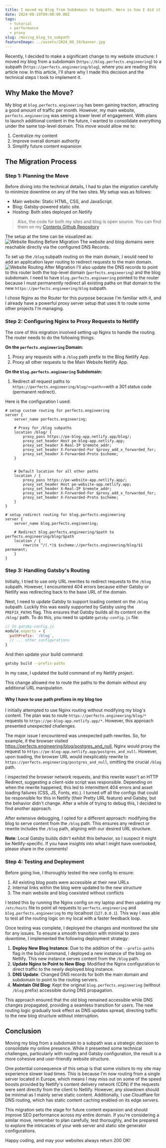 ```yaml
---
title: I moved my Blog from Subdomain to Subpath. Here is how I did it
date: 2024-08-19T09:00:00.00Z
tags:
  - tutorial
  - performance
  - proxy
slug: /moving_blog_to_subpath
featureImage: ../assets/2024_08_19/banner.jpg
---
```

Recently, I decided to make a significant change to my website structure: I moved my blog from a subdomain (`https://blog.perfects.engineering`) to a subpath (`https://perfects.engineering/blog`), where you are reading this article now. 
In this article, I'll share why I made this decision and the technical steps I took to implement it.

## Why Make the Move?

My blog at `blog.perfects.engineering` has been gaining traction, attracting a good amount of traffic per month. However, my main website, `perfects.engineering` was seeing a lower level of engagement. With plans to launch additional content in the future, I wanted to consolidate everything under the same top-level domain. This move would allow me to:

1. Centralize my content
2. Improve overall domain authority
3. Simplify future content expansion

## The Migration Process

### Step 1: Planning the Move

Before diving into the technical details, I had to plan the migration carefully to minimize downtime on any of the two sites. My setup was as follows:

- Main website: Static HTML, CSS, and JavaScript.
- Blog: Gatsby-powered static site.
- Hosting: Both sites deployed on Netlify

> Also, the code for both my sites and blog is open source. You can find them on my <a href="https://github.com/perfectsengineering" target="_blank">Contents Github Repository</a>

The setup at the time can be visualized as:
![Website Routing Before Migration](../assets/2024_08_19/routing_setup_before.png)
The website and blog domains were reachable directly via the configured DNS Records.

To set up the `/blog` subpath routing on the main domain, I would need to add an application layer routing to redirect requests to the main domain.
![Website Routing After Migration](../assets/2024_08_19/routing_setup_after.png)
I'll also update the DNS records to point to this router both the top-level domain (`perfects.engineering`) and the blog subdomain. I need to have `blog.perfects.engineering` pointed to the router because I must permanently redirect all existing paths on that domain to the new `https://perfects.engineering/blog` subpath.

I chose Nginx as the Router for this purpose because I'm familiar with it, and I already have a powerful proxy server setup that uses It to route some other projects I'm managing.
### Step 2: Configuring Nginx to Proxy Requests to Netlify

The core of this migration involved setting up Nginx to handle the routing. The router needs to do the following things:

**On the `perfects.engineering` Domain:**
1. Proxy any requests with a `/blog` path prefix to the Blog Netlify App.
2. Proxy all other requests to the Main Website Netlify App.

**On the `blog.perfects.engineering` Subdomain:**
1. Redirect all request paths to `https://perfects.engineering/blog/<<path>>`with a 301 status code (permanent redirect).

Here is the configuration I used:
```nginx
# setup custom routing for perfects.engineering
server {
	server_name perfects.engineering;

	# Proxy for /blog subpaths
	location /blog/ {
		proxy_pass https://pe-blog-app.netlify.app/blog/;
		proxy_set_header Host pe-blog-app.netlify.app;
		proxy_set_header X-Real-IP $remote_addr;
		proxy_set_header X-Forwarded-For $proxy_add_x_forwarded_for;
		proxy_set_header X-Forwarded-Proto $scheme;
	}


	# Default location for all other paths
	location / {
		proxy_pass https://pe-website-app.netlify.app/;
		proxy_set_header Host pe-website-app.netlify.app;
		proxy_set_header X-Real-IP $remote_addr;
		proxy_set_header X-Forwarded-For $proxy_add_x_forwarded_for;
		proxy_set_header X-Forwarded-Proto $scheme;
	}
}

# setup redirect routing for blog.perfects.engineering
server {
	server_name blog.perfects.engineering;

	# Redirect blog.perfects.engineering/$path to perfects.engineering/blog/$path
	location / {
		rewrite ^/(.*)$ $scheme://perfects.engineering/blog/$1 permanent;
	}
}
```

### Step 3: Handling Gatsby's Routing

Initially, I tried to use only URL rewrites to redirect requests to the `/blog` subpath. However, I encountered 404 errors because either Gatsby or Netlify was redirecting back to the base URL of the domain.


Next, I need to update Gatsby to support loading content on the `/blog` subpath. Luckily this was easily supported by Gatsby using the `PREFIX_PATHS` flag. This ensures that Gatsby builds all its content on the `/blog/` path. To do this, you need to update `gatsby-config.js` file:

```javascript
// In gatsby-config.js
module.exports = {
  pathPrefix: `/blog`,
  // ... other configurations
}
```

And then update your build command:

```bash
gatsby build --prefix-paths
```

In my case, I updated the build command of my Netlify project.

This change allowed me to route the paths to the domain without any additional URL manipulation.

#### Why I have to use path prefixes in my blog too
I initially attempted to use Nginx routing without modifying my blog's content. The plan was to route `https://perfects.engineering/blog/*` requests to `https://pe-blog-app.netlify.app/*`. However, this approach presented unexpected challenges.

The major issue I encountered was unexpected path rewrites. So, for example, if the browser visited https://perfects.engineering/blog/postgres_and_null, Nginx would proxy the request to `https://pe-blog-app.netlify.app/postgres_and_null`. However, upon loading, the browser URL would inexplicably rewrite to `https://perfects.engineering/postgres_and_null`, omitting the crucial `/blog` path. 

I inspected the browser network requests, and this rewrite wasn't an HTTP Redirect, suggesting a client-side script was responsible. Depending on when the rewrite happened, this led to intermittent 404 errors and asset loading failures (CSS, JS, Fonts, etc.). I turned off all the configs that could be responsible for this in Netlify (their Pretty URL feature) and Gatsby, but the behavior didn't change. After a while of trying to debug this, I decided to find another approach. 

After extensive debugging, I opted for a different approach: modifying the blog to serve content from the `/blog` path. This ensures any redirect or rewrite includes the `/blog` path, aligning with our desired URL structure.

**Note**: Local Gatsby builds didn't exhibit this behavior, so I suspect it might be Netlify-specific. If you have insights into what I might have overlooked, please share in the comments!

### Step 4: Testing and Deployment

Before going live, I thoroughly tested the new config to ensure:

1. All existing blog posts were accessible at their new URLs
2. Internal links within the blog were updated to the new structure
3. The main website and blog coexisted without conflicts

I tested this by running the Nginx config on my laptop and then updating my `/etc/hosts` file to point all requests to `perfects.engineering` and `blog.perfects.engineering` to my localhost (`127.0.0.1`). This way I was able to test all the routing logic on my local with a faster feedback loop.

Once testing was complete, I deployed the changes and monitored the site for any issues.
To ensure a smooth transition with minimal to zero downtime, I implemented the following deployment strategy:

1. **Deploy New Blog Instance**: Due to the addition of the `--prefix-paths` flag in the build command, I deployed a new instance of the blog on Netlify. This new instance serves content from the `/blog` path.
2. **Update Nginx to Point to New Blog**: Modified the Nginx configuration to direct traffic to the newly deployed blog instance.
3. **DNS Update**: Changed DNS records for both the main domain and subdomain to point to the routing servers.
4. **Maintain Old Blog**: Kept the original `blog.perfects.engineering` (without `/blog` prefix) accessible during DNS propagation.

This approach ensured that the old blog remained accessible while DNS changes propagated, providing a seamless transition for users. The new routing logic gradually took effect as DNS updates spread, directing traffic to the new blog structure without interruption.
## Conclusion

Moving my blog from a subdomain to a subpath was a strategic decision to consolidate my online presence. While it presented some technical challenges, particularly with routing and Gatsby configuration, the result is a more cohesive and user-friendly website structure.

One potential consequence of this setup is that some visitors to my site may experience slower load times. This is because I’m now routing from a single server located in Europe, which means I may miss out on some of the speed boosts provided by Netlify's content delivery network (CDN) if the requests were sent directly from the client to Netlify. However, any slowdown should be minimal as I mainly serve static content. Additionally, I use Cloudflare for DNS routing, which has static content caching enabled on its edge servers.

This migration sets the stage for future content expansion and should improve SEO performance across my entire domain. If you're considering a similar move, remember to plan carefully, test thoroughly, and be prepared to explore the intricacies of your web server and static site generator configurations.

Happy coding, and may your websites always return 200 OK!